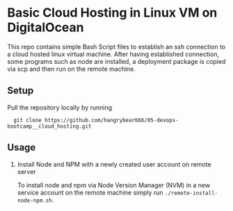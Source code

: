 # Basic Cloud Hosting in Linux VM on DigitalOcean

This repo contains simple Bash Script files to establish an ssh connection to a cloud hosted linux virtual machine. After having established connection, some programs such as node are installed, a deployment package is copied via scp and then run on the remote machine.

## Setup

Pull the repository locally by running 
```
  git clone https://github.com/hangrybear666/05-devops-bootcamp__cloud_hosting.git 
```

## Usage

1. Install Node and NPM with a newly created user account on remote server

	To install node and npm via Node Version Manager (NVM) in a new service account on the remote machine simply run `./remote-install-node-npm.sh`.
 

